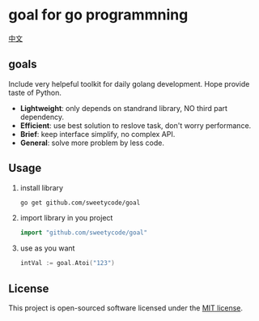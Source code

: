 # goal for go programmning

[中文](/README_cn.md)

## goals

Include very helpeful toolkit for daily golang development. Hope provide taste of Python.

- **Lightweight**: only depends on standrand library, NO third part dependency.
- **Efficient**: use best solution to reslove task, don't worry performance.
- **Brief**: keep interface simplify, no complex API.
- **General**: solve more problem by less code.

## Usage

1. install library

    ```bash
    go get github.com/sweetycode/goal
    ```

2. import library in you project

    ```go
    import "github.com/sweetycode/goal"
    ```

3. use as you want

    ```go
    intVal := goal.Atoi("123")
    ```

## License

This project is open-sourced software licensed under the [MIT license](https://opensource.org/licenses/MIT).
